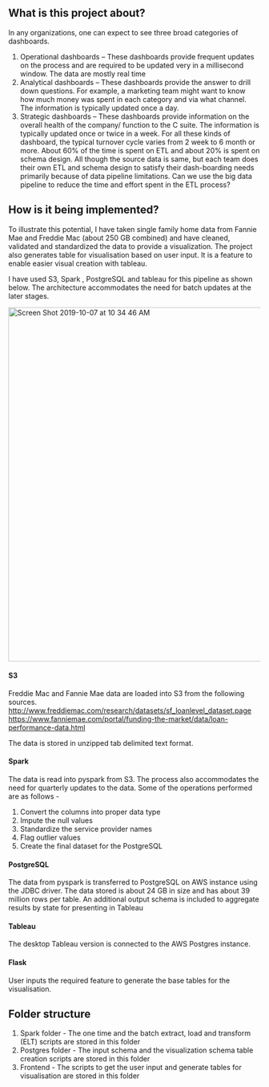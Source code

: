 
## What is this project about?

In any organizations, one can expect to see three broad categories of dashboards.
1.	Operational dashboards – These dashboards provide frequent updates on the process and are required to be updated very in a millisecond window. The data are mostly real time
2.	Analytical dashboards – These dashboards provide the answer to drill down questions. For example, a marketing team might want to know how much money was spent in each category and via what channel. The information is typically updated once a day.
3.	Strategic dashboards – These dashboards provide information on the overall health of the company/ function to the C suite. The information is typically updated once or twice in a week.
For all these kinds of dashboard, the typical turnover cycle varies from 2 week to 6 month or more. About 60% of the time is spent on ETL and about 20% is spent on schema design. All though the source data is same, but each team does their own ETL and schema design to satisfy their dash-boarding needs primarily because of data pipeline limitations. Can we use the big data pipeline to reduce the time and effort spent in the ETL process?

## How is it being implemented?

To illustrate this potential, I have taken single family home data from Fannie Mae and Freddie Mac (about 250 GB combined) and have cleaned, validated and standardized the data to provide a visualization. The project also generates table for visualisation based on user input. It is a feature to enable easier visual creation with tableau.

I have used S3,  Spark , PostgreSQL and tableau for this pipeline as shown below. The architecture accommodates the need for batch updates at the later stages.


<img width="706" alt="Screen Shot 2019-10-07 at 10 34 46 AM" src="https://user-images.githubusercontent.com/11857298/66321265-4e001700-e8ee-11e9-990b-3df0e04bb1cc.png">



#### S3
Freddie Mac and Fannie Mae data are loaded into S3 from the following sources.
http://www.freddiemac.com/research/datasets/sf_loanlevel_dataset.page
https://www.fanniemae.com/portal/funding-the-market/data/loan-performance-data.html

The data is stored in unzipped tab delimited text format.

#### Spark
The data is read into pyspark from S3. The process also accommodates the need for quarterly updates to the data. Some of the operations performed are as follows -
1)	Convert the columns into proper data type
2)	Impute the null values
3)	Standardize the service provider names
4)	Flag outlier values
5)	Create the final dataset for the PostgreSQL

#### PostgreSQL
The data from pyspark is transferred to PostgreSQL on AWS instance using the JDBC driver. The data stored is about 24 GB in size and has about 39 million rows per table. An additional output schema is included to aggregate results by state for presenting in Tableau

#### Tableau
The desktop Tableau version is connected to the AWS Postgres instance.

#### Flask
User inputs the required feature to generate the base tables for the visualisation.

## Folder structure


1) Spark folder - The one time and the batch extract, load and transform (ELT) scripts are stored in this folder
2) Postgres folder - The input schema and the visualization schema table creation scripts are stored in this folder
3) Frontend - The scripts to get the user input and generate tables for visualisation are stored in this folder
